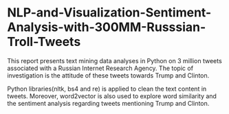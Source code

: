 # NLP-and-Visualization-Sentiment-Analysis-with-300MM-Russsian-Troll-Tweets

This report presents text mining data analyses in Python on 3 million tweets associated with a Russian Internet Research Agency. 
The topic of investigation is the attitude of these tweets towards Trump and Clinton. 

Python libraries(nltk, bs4 and re) is applied to clean the text content in tweets. Moreover, word2vector is also used to explore word similarity and the sentiment analysis regarding tweets mentioning Trump and Clinton.

 
